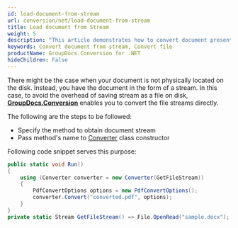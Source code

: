 ```yaml
---
id: load-document-from-stream
url: conversion/net/load-document-from-stream
title: Load document from Stream
weight: 5
description: "This article demonstrates how to convert document presented as stream using GroupDocs.Conversion for .NET API."
keywords: Convert document from stream, Convert file
productName: GroupDocs.Conversion for .NET
hideChildren: False
---
```

There might be the case when your document is not physically located on the disk. Instead, you have the document in the form of a stream. In this case, to avoid the overhead of saving stream as a file on disk, [**GroupDocs.Conversion**](https://products.groupdocs.com/conversion/net) enables you to convert the file streams directly.

The following are the steps to be followed:

*   Specify the method to obtain document stream
*   Pass method's name to [Converter](https://apireference.groupdocs.com/net/conversion/groupdocs.conversion/converter) class constructor

Following code snippet serves this purpose:

```csharp
public static void Run()
{
    using (Converter converter = new Converter(GetFileStream)) 
    {
        PdfConvertOptions options = new PdfConvertOptions();
        converter.Convert("converted.pdf", options);
    }
}
private static Stream GetFileStream() => File.OpenRead("sample.docx");
```
